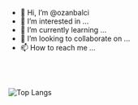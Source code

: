 - 👋 Hi, I’m @ozanbalci
- 👀 I’m interested in ...
- 🌱 I’m currently learning ...
- 💞️ I’m looking to collaborate on ...
- 📫 How to reach me ...

<br><br><br>
![Top Langs](https://github-readme-stats.vercel.app/api/top-langs/?username=Spoffer&layout=compact&langs_count=11)


<!---
ozanbalci/ozanbalci is a ✨ special ✨ repository because its README.md (this file) appears on your GitHub profile.
You can click the Preview link to take a look at your changes.
--->
